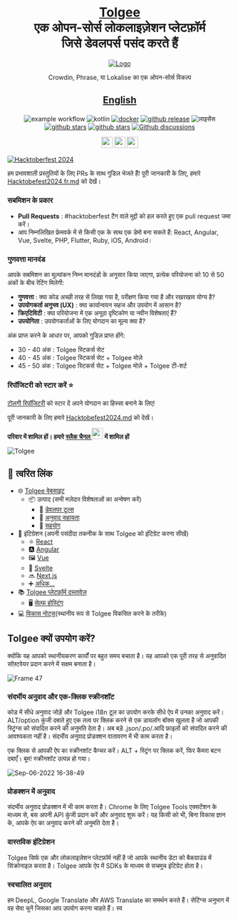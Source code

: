 <h1 align="center" style="border-bottom: none">
    <b>
        <a href="https://tolgee.io">Tolgee</a><br>
    </b>
    एक ओपन-सोर्स लोकलाइज़ेशन प्लेटफ़ॉर्म<br/> जिसे डेवलपर्स पसंद करते हैं
    <br>
</h1>

<div align="center">

[![Logo](https://user-images.githubusercontent.com/18496315/188628892-33fcc282-26f1-4035-8105-95952bd93de9.svg)](https://tolgee.io)

Crowdin, Phrase, या Lokalise का एक ओपन-सोर्स विकल्प

<h2 align="center" style="border-bottom: none">

[**English**](README.md)

</h2>

![example workflow](https://github.com/tolgee/tolgee-platform/actions/workflows/test.yml/badge.svg)
![kotlin](https://img.shields.io/github/languages/top/tolgee/tolgee-platform)
[![docker](https://img.shields.io/docker/v/tolgee/tolgee/latest?label=DockerHub)](https://hub.docker.com/repository/docker/tolgee/tolgee)
[![github release](https://img.shields.io/github/v/release/tolgee/tolgee-platform?label=GitHub%20Release)](https://github.com/tolgee/tolgee-platform/releases/latest)
![लाइसेंस](https://img.shields.io/badge/license-Apache%202%20%2F%20Tolgee%20EL-blue)
[![github stars](https://img.shields.io/github/stars/tolgee/tolgee-js?style=social&label=Tolgee%20JS)](https://github.com/tolgee/tolgee-js)
[![github stars](https://img.shields.io/github/stars/tolgee/tolgee-platform?style=social&label=Tolgee%20Platform)](https://github.com/tolgee/tolgee-platform)
[![Github discussions](https://img.shields.io/github/discussions/tolgee/tolgee-platform)](https://github.com/tolgee/tolgee-platform/discussions)
</div>

<div align="center">

[<img src="https://img.shields.io/badge/-Facebook-424549?style=social&logo=facebook" height=25 />](https://www.facebook.com/Tolgee.i18n)
[<img src="https://img.shields.io/badge/-Twitter-424549?style=social&logo=twitter" height=25 />](https://twitter.com/Tolgee_i18n)
[<img src="https://img.shields.io/badge/-Linkedin-424549?style=social&logo=linkedin" height=25 />](https://www.linkedin.com/company/tolgee)
</div>

[![Hacktoberfest 2024](https://github.com/user-attachments/assets/c25ea58a-4bcf-4cd1-8fb6-e418466a57cf)](./Hacktobefest2024.md)

हम प्रभावशाली प्रस्तुतियों के लिए PRs के साथ गुडिज़ भेजते हैं! पूरी जानकारी के लिए, हमारे [Hacktobefest2024.fr.md](Hacktobefest2024.fr.md) को देखें।

### सबमिशन के प्रकार
- **Pull Requests** : #hacktoberfest टैग वाले मुद्दों को हल करते हुए एक pull request जमा करें।
- आप निम्नलिखित फ्रेमवर्क में से किसी एक के साथ एक डेमो बना सकते हैं: React, Angular, Vue, Svelte, PHP, Flutter, Ruby, iOS, Android।

### गुणवत्ता मानदंड

आपके सबमिशन का मूल्यांकन निम्न मानदंडों के अनुसार किया जाएगा, प्रत्येक परियोजना को 10 से 50 अंकों के बीच रेटिंग मिलेगी:
- **गुणवत्ता** : क्या कोड अच्छी तरह से लिखा गया है, परीक्षण किया गया है और रखरखाव योग्य है?
- **उपयोगकर्ता अनुभव (UX)** : क्या कार्यान्वयन सहज और उपयोग में आसान है?
- **क्रिएटिविटी** : क्या परियोजना में एक अनूठा दृष्टिकोण या नवीन विशेषताएं हैं?
- **उपयोगिता** : उपयोगकर्ताओं के लिए योगदान का मूल्य क्या है?
    
अंक प्राप्त करने के आधार पर, आपको गुडिज़ प्राप्त होंगे:
    
- 30 - 40 अंक : Tolgee स्टिकर्स सेट
- 40 - 45 अंक : Tolgee स्टिकर्स सेट + Tolgee मोज़े
- 45 - 50 अंक : Tolgee स्टिकर्स सेट + Tolgee मोज़े + Tolgee टी-शर्ट

### रिपॉजिटरी को स्टार करें ⭐

[टोलगी रिपॉजिटरी](https://github.com/tolgee/tolgee-platform) को स्टार दें अपने योगदान का हिस्सा बनाने के लिए!

पूरी जानकारी के लिए हमारे [Hacktobefest2024.md](../Hacktobefest2024.md) को देखें।

**परिवार में शामिल हों। हमारे [स्लैक चैनल <img src="https://img.shields.io/badge/-Tolgee कम्युनिटी-424549?style=social&logo=slack" height=25 />](https://join.slack.com/t/tolgeecommunity/shared_invite/zt-195isb5u8-_RcSRgVJfvgsPpOBIok~IQ) में शामिल हों**

![Tolgee](https://user-images.githubusercontent.com/18496315/188632536-3547fd70-755c-4a32-9b1e-fb1afbf84b33.png)

## 🔗 त्वरित लिंक
- 🌐 [Tolgee वेबसाइट](https://tolgee.io)
  - 📦 उत्पाद (सभी मज़ेदार विशेषताओं का अन्वेषण करें)
    - 🔧 [डेवलपर टूल्स](https://tolgee.io/features/dev-tools)
    - 📝 [अनुवाद सहायता](https://tolgee.io/features/translation-assistance)
    - 🤝 [सहयोग](https://tolgee.io/features/collaboration)
- 🔌 इंटिग्रेशन (अपनी पसंदीदा तकनीक के साथ Tolgee को इंटिग्रेट करना सीखें)
  - ⚛️ [React](https://tolgee.io/integrations/react)
  - 🅰️ [Angular](https://tolgee.io/integrations/angular)
  - 🖼 [Vue](https://tolgee.io/integrations/vue)
  - 🧩 [Svelte](https://tolgee.io/integrations/svelte)
  - 🔜 [Next.js](https://tolgee.io/integrations/next)
  - ➕ [अधिक...](https://tolgee.io/integrations/all)
- 📚 [Tolgee प्लेटफ़ॉर्म दस्तावेज़](https://tolgee.io/docs/platform)
  - 🖥️ [सेल्फ होस्टिंग](https://tolgee.io/docs/platform/self_hosting/running_with_docker)
- 💻 [विकास नोट्स](https://github.com/tolgee/tolgee-platform/wiki/Development)(स्थानीय रूप से Tolgee विकसित करने के तरीके)

## Tolgee क्यों उपयोग करें?

क्योंकि यह आपको स्थानीयकरण कार्यों पर बहुत समय बचाता है। यह आपको एक पूरी तरह से अनुवादित सॉफ़्टवेयर प्रदान करने में सक्षम बनाता है।

![Frame 47](https://user-images.githubusercontent.com/18496315/188637819-ac4eb02d-7859-4ca8-9807-27818a52782d.png)

### संदर्भीय अनुवाद और एक-क्लिक स्क्रीनशॉट

कोड में सीधे अनुवाद जोड़ें और Tolgee i18n टूल का उपयोग करके सीधे ऐप में उनका अनुवाद करें। ALT/option कुंजी दबाते हुए एक तत्व पर क्लिक करने से एक डायलॉग बॉक्स खुलता है जो आपकी स्ट्रिंग्स को संपादित करने की अनुमति देता है। अब बड़े .json/.po/.आदि फ़ाइलों को संपादित करने की आवश्यकता नहीं है। संदर्भीय अनुवाद प्रोडक्शन वातावरण में भी काम करता है।

एक क्लिक से आपकी ऐप का स्क्रीनशॉट कैप्चर करें। ALT + स्ट्रिंग पर क्लिक करें, फिर कैमरा बटन दबाएँ। बूम! स्क्रीनशॉट उत्पन्न हो गया।

![Sep-06-2022 16-38-49](https://user-images.githubusercontent.com/18496315/188672133-064d2a26-e414-4f5e-ab43-549af8cb2145.gif)

### प्रोडक्शन में अनुवाद

संदर्भीय अनुवाद प्रोडक्शन में भी काम करता है। Chrome के लिए Tolgee Tools एक्सटेंशन के माध्यम से, बस अपनी API कुंजी प्रदान करें और अनुवाद शुरू करें। यह किसी को भी, बिना विकास ज्ञान के, आपके ऐप का अनुवाद करने की अनुमति देता है।

### वास्तविक इंटिग्रेशन

Tolgee सिर्फ एक और लोकलाइज़ेशन प्लेटफ़ॉर्म नहीं है जो आपके स्थानीय डेटा को बैकग्राउंड में सिंक्रोनाइज़ करता है। Tolgee आपके ऐप में SDKs के माध्यम से सचमुच इंटिग्रेट होता है।

### स्वचालित अनुवाद

हम DeepL, Google Translate और AWS Translate का समर्थन करते हैं। सेटिंग्स अनुभाग में वह सेवा चुनें जिसका आप उपयोग करना चाहते हैं। स्व
